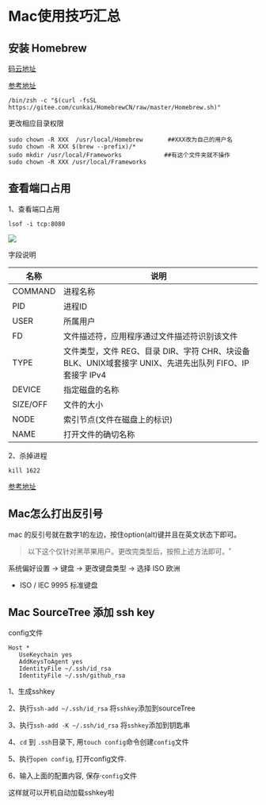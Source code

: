 # Mac使用技巧汇总

## 安装 Homebrew

[码云地址](https://gitee.com/cunkai/HomebrewCN)

[参考地址](https://www.jianshu.com/p/10864a5a5e10)

```shell script
/bin/zsh -c "$(curl -fsSL https://gitee.com/cunkai/HomebrewCN/raw/master/Homebrew.sh)"
```

更改相应目录权限
```shell script
sudo chown -R XXX  /usr/local/Homebrew       ##XXX改为自己的用户名
sudo chown -R XXX $(brew --prefix)/*  
sudo mkdir /usr/local/Frameworks            ##有这个文件夹就不操作
sudo chown -R XXX /usr/local/Frameworks

```

## 查看端口占用 
1、查看端口占用

```
lsof -i tcp:8080
```
![](../assets/mac-use-guide/1.jpeg)

字段说明

| 名称 | 说明 |
| --- | ---- |
| COMMAND | 进程名称 |
| PID | 进程ID |
| USER | 所属用户 |
| FD | 文件描述符，应用程序通过文件描述符识别该文件 |
| TYPE | 文件类型，文件 REG、目录 DIR、字符 CHR、块设备 BLK、UNIX域套接字 UNIX、先进先出队列 FIFO、IP套接字 IPv4 |
| DEVICE | 指定磁盘的名称 |
| SIZE/OFF	 | 文件的大小 |
| NODE | 索引节点(文件在磁盘上的标识) |
| NAME | 打开文件的确切名称 |

2、杀掉进程
```
kill 1622
```

[参考地址](https://blog.csdn.net/zwkkkk1/article/details/88797044)






## Mac怎么打出反引号

mac 的反引号就在数字1的左边，按住option(alt)键并且在英文状态下即可。

> 以下这个仅针对黑苹果用户。更改完类型后，按照上述方法即可。˚

系统偏好设置 ->  键盘 -> 更改键盘类型 -> 选择 ISO 欧洲
- ISO / IEC 9995 标准键盘





## Mac SourceTree 添加 ssh key



config文件

```
Host *
   UseKeychain yes
   AddKeysToAgent yes
   IdentityFile ~/.ssh/id_rsa
   IdentityFile ~/.ssh/github_rsa
```



1、生成sshkey

2、执行`ssh-add ~/.ssh/id_rsa` 将`sshkey`添加到sourceTree

3、执行`ssh-add -K ~/.ssh/id_rsa` 将`sshkey`添加到钥匙串

4、`cd` 到  `.ssh`目录下, 用`touch config`命令创建`config`文件

5、执行`open config`, 打开config文件.

6、输入上面的配置内容, 保存·`config`文件



这样就可以开机自动加载sshkey啦